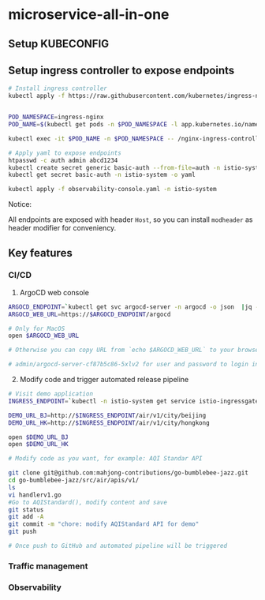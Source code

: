 # microservice-all-in-one


## Setup KUBECONFIG


## Setup ingress controller to expose endpoints

```bash
# Install ingress controller 
kubectl apply -f https://raw.githubusercontent.com/kubernetes/ingress-nginx/controller-v0.34.1/deploy/static/provider/aws/deploy.yaml


POD_NAMESPACE=ingress-nginx
POD_NAME=$(kubectl get pods -n $POD_NAMESPACE -l app.kubernetes.io/name=ingress-nginx --field-selector=status.phase=Running -o jsonpath='{.items[0].metadata.name}')

kubectl exec -it $POD_NAME -n $POD_NAMESPACE -- /nginx-ingress-controller --

# Apply yaml to expose endpoints
htpasswd -c auth admin abcd1234
kubectl create secret generic basic-auth --from-file=auth -n istio-system
kubectl get secret basic-auth -n istio-system -o yaml

kubectl apply -f observability-console.yaml -n istio-system
```

Notice:

All endpoints are exposed with header `Host`, so you can install `modheader` as header modifier for conveniency. 

## Key features
### CI/CD

1. ArgoCD web console

```bash
ARGOCD_ENDPOINT=`kubectl get svc argocd-server -n argocd -o json  |jq -r '.status.loadBalancer.ingress[].hostname'`
ARGOCD_WEB_URL=https://$ARGOCD_ENDPOINT/argocd

# Only for MacOS
open $ARGOCD_WEB_URL

# Otherwise you can copy URL from `echo $ARGOCD_WEB_URL` to your browser

# admin/argocd-server-cf87b5c86-5xlv2 for user and password to login into web console
```

2. Modify code and trigger automated release pipeline
```bash
# Visit demo application
INGRESS_ENDPOINT=`kubectl -n istio-system get service istio-ingressgateway -o jsonpath='{.status.loadBalancer.ingress[0].hostname}'`

DEMO_URL_BJ=http://$INGRESS_ENDPOINT/air/v1/city/beijing
DEMO_URL_HK=http://$INGRESS_ENDPOINT/air/v1/city/hongkong

open $DEMO_URL_BJ
open $DEMO_URL_HK

# Modify code as you want, for example: AQI Standar API

git clone git@github.com:mahjong-contributions/go-bumblebee-jazz.git
cd go-bumblebee-jazz/src/air/apis/v1/
ls
vi handlerv1.go
#Go to AQIStandard(), modify content and save
git status
git add -A
git commit -m "chore: modify AQIStandard API for demo"
git push

# Once push to GitHub and automated pipeline will be triggered

```


### Traffic management
### Observability 